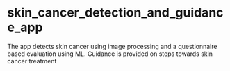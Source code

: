 # skin_cancer_detection_and_guidance_app
The app detects skin cancer using image processing and a questionnaire based evaluation using ML. Guidance is provided on steps towards skin cancer treatment

